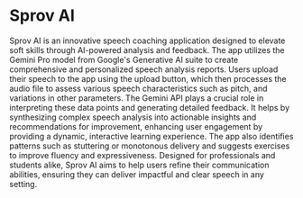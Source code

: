 # Sprov AI
 Sprov AI is an innovative speech coaching application designed to elevate soft skills through AI-powered analysis and feedback. The app utilizes the Gemini Pro model from Google's Generative AI suite to create comprehensive and personalized speech analysis reports. Users upload their speech to the app using the upload button, which then processes the audio file to assess various speech characteristics such as pitch, and variations in other parameters. The Gemini API plays a crucial role in interpreting these data points and generating detailed feedback. It helps by synthesizing complex speech analysis into actionable insights and recommendations for improvement, enhancing user engagement by providing a dynamic, interactive learning experience. The app also identifies patterns such as stuttering or monotonous delivery and suggests exercises to improve fluency and expressiveness. Designed for professionals and students alike, Sprov AI aims to help users refine their communication abilities, ensuring they can deliver impactful and clear speech in any setting.
